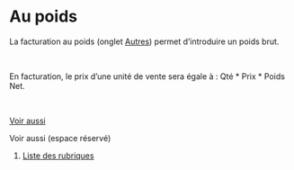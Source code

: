 # Au poids


La facturation au poids (onglet [Autres](../ArticleOngletAutre.md)) 
 permet d’introduire un poids brut.


 


En facturation, le prix d’une unité de vente sera égale à : Qté 
 \* Prix \* Poids 
 Net.


 


[Voir aussi](javascript:RelatedTopic0.Click())


Voir aussi (espace réservé)
 

1. [Liste des rubriques](#)



